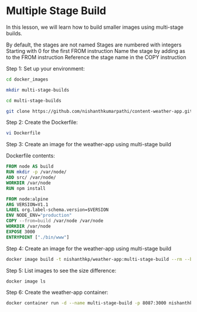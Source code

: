 # Multiple Stage Build


In this lesson, we will learn how to build smaller images using multi-stage builds.

By default, the stages are not named
Stages are numbered with integers
Starting with 0 for the first FROM instruction
Name the stage by adding as to the FROM instruction
Reference the stage name in the COPY instruction


Step 1: Set up your environment:

```bash
cd docker_images
```

```bash
mkdir multi-stage-builds
```

```bash
cd multi-stage-builds
```

```bash
git clone https://github.com/nishanthkumarpathi/content-weather-app.git src
```

Step 2: Create the Dockerfile:

```bash
vi Dockerfile
```

Step 3: Create an image for the weather-app using multi-stage build

Dockerfile contents:

```Dockerfile
FROM node AS build
RUN mkdir -p /var/node/
ADD src/ /var/node/
WORKDIR /var/node
RUN npm install

FROM node:alpine
ARG VERSION=V1.1
LABEL org.label-schema.version=$VERSION
ENV NODE_ENV="production"
COPY --from=build /var/node /var/node
WORKDIR /var/node
EXPOSE 3000
ENTRYPOINT ["./bin/www"]
```

Step 4: Create an image for the weather-app using multi-stage build


```bash
docker image build -t nishanthkp/weather-app:multi-stage-build --rm --build-arg VERSION=1.5 .
```

Step 5: List images to see the size difference:

```bash
docker image ls
```

Step 6: Create the weather-app container:

```bash
docker container run -d --name multi-stage-build -p 8087:3000 nishanthkp/weather-app:multi-stage-build
```
